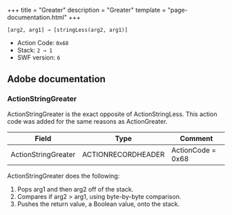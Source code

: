 +++
title = "Greater"
description = "Greater"
template = "page-documentation.html"
+++

```
[arg2, arg1] → [stringLess(arg2, arg1)]
```

- Action Code: `0x68`
- Stack: `2 → 1`
- SWF version: `6`

## Adobe documentation

### ActionStringGreater

ActionStringGreater is the exact opposite of ActionStringLess. This action code was added for the same reasons
as ActionGreater.

| Field               | Type               | Comment           |
|---------------------|--------------------|-------------------|
| ActionStringGreater | ACTIONRECORDHEADER | ActionCode = 0x68 |

ActionStringGreater does the following:
1. Pops arg1 and then arg2 off of the stack.
2. Compares if arg2 > arg1, using byte-by-byte comparison.
3. Pushes the return value, a Boolean value, onto the stack.
